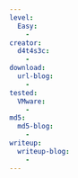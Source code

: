 ```yaml
---
level:
  Easy:
    -
creator:
  d4t4s3c:
    -
download:
  url-blog:
    -
tested:
  VMware:
    -
md5:
  md5-blog:
    -
writeup:
  writeup-blog:
    -
---
```

